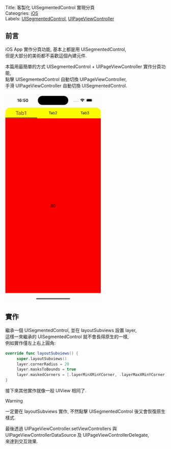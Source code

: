 Title: 客製化 UISegmentedControl 實現分頁  
Cateogries: [iOS][L1]  
Labels: [UISegmentedControl][L2], [UIPageViewController][L3]  

## 前言  
iOS App 實作分頁功能, 基本上都是用 UISegmentedControl,  
但是大部分的美術都不喜歡這個內建元件.  

本篇用最簡單的方式 UISegmentedControl + UIPageViewController 實作分頁功能,  
點擊 UISegmentedControl 自動切換 UIPageViewController,  
手滑 UIPageViewController 自動切換 UISegmentedControl.

<img src="/images/screenshot.gif" width="300" height="auto">

## 實作  
繼承一個 UISegmentedControl, 並在 layoutSubviews 設置  layer,  
這樣一來繼承的 UISegmentedControl 就不會長得原生的一樣,  
例如實作僅左上右上圓角:  

```swift
override func layoutSubviews() {
     super.layoutSubviews()
     layer.cornerRadius = 20
     layer.masksToBounds = true
     layer.maskedCorners = [.layerMinXMinYCorner, .layerMaxXMinYCorner]
}
```

接下來其他實作就像一般 UIView 相同了.

> [!WARNING]  
> 一定要在 layoutSubviews 實作, 不然點擊 UISegmentedControl 後又會恢復原生樣式.

最後透過 UIPageViewController.setViewControllers 與 UIPageViewControllerDataSource 及 UIPageViewControllerDelegate,  
來達到交互效果.

[L1]:  https://github.com/shinrenpan/Note/discussions/categories/ios
[L2]: https://github.com/shinrenpan/Note/discussions?discussions_q=label:UISegmentedControl
[L3]: https://github.com/shinrenpan/Note/discussions?discussions_q=label:UIPageViewController
